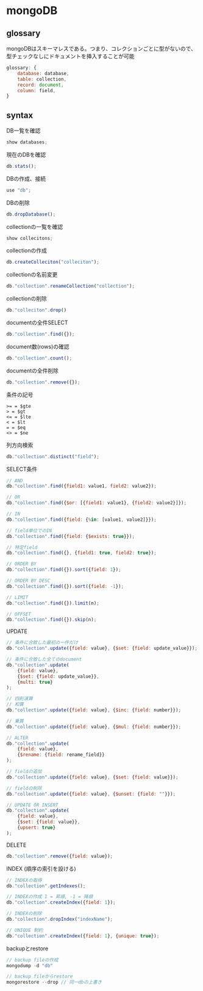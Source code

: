 
# mongoDB

## glossary

mongoDBはスキーマレスである。つまり、コレクションごとに型がないので、型チェックなしにドキュメントを挿入することが可能

```js
glossary: {
    database: database,
    table: collection,
    record: document,
    column: field,
}
```

## syntax

DB一覧を確認
```js
show databases;
```

現在のDBを確認
```js
db.stats();
```

DBの作成、接続
```js
use "db";
```

DBの削除
```js
db.dropDatabase();
```

collectionの一覧を確認
```js
show collecitons;
```

collectionの作成
```js
db.createColleciton("colleciton");
```

collectionの名前変更
```js
db."collection".renameCollection("collection");
```

collectionの削除
```js
db."colleciton".drop()
```

documentの全件SELECT
```js
db."collection".find({});
```

document数(rows)の確認
```js
db."collection".count();
```

documentの全件削除
```js
db."collection".remove({});
```

条件の記号
```
>= = $gte
> = $gt
<= = $lte
< = $lt
= = $eq
<> = $ne
```

列方向検索
```js
db."collection".distinct("field");
```

SELECT条件
```js
// AND
db."collection".find({field1: value1, field2: value2});

// OR
db."collection".find({$or: [{field1: value1}, {field2: value2}]});

// IN
db."collection".find({field: {%in: [value1, value2]}});

// field単位でのIN
db."collection".find({field: {$exists: true}});

// 特定field
db."collection".find({}, {field1: true, field2: true});

// ORDER BY
db."collection".find({}).sort({field: 1});

// ORDER BY DESC
db."collection".find({}).sort({field: -1});

// LIMIT
db."collection".find({}).limit(n);

// OFFSET
db."collection".find({}).skip(n);
```

UPDATE
```js
// 条件に合致した最初の一件だけ
db."collection".update({field: value}, {$set: {field: update_value}});

// 条件に合致した全てのdocument
db."collection".update(
    {field: value},
    {$set: {field: update_value}},
    {multi: true}
);

// 四則演算
// 和算
db."collection".update({field: value}, {$inc: {field: number}});

// 乗算
db."collection".update({field: value}, {$mul: {field: number}});

// ALTER
db."collection".update(
    {field: value},
    {$rename: {field: rename_field}}
);

// fieldの追加
db."collection".update({field: value}, {$set: {field: value}});

// fieldの削除
db."collection".update({field: value}, {$unset: {field: ""}});

// UPDATE OR INSERT
db."collection".update(
    {field: value},
    {$set: {field: value}},
    {upsert: true}
);
```

DELETE
```js
db."collection".remove({field: value});
```

INDEX (順序の索引を設ける)
```js
// INDEXの取得
db."collection".getIndexes();

// INDEXの作成 1 = 昇順, -1 = 降順
db."collection".createIndex({field: 1});

// INDEXの削除
db."collection".dropIndex("indexName");

// UNIQUE 制約
db."collection".createIndex({field: 1}, {unique: true});
```

backupとrestore
```js
// backup fileの作成
mongodump -d "db"

// backup fileからrestore
mongorestore --drop // 同一dbの上書き
```

